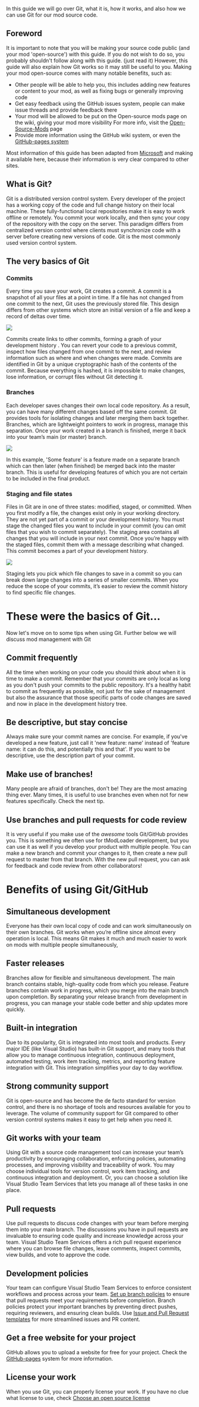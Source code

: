 In this guide we will go over Git, what it is, how it works, and also how we can use Git for our mod source code.

## Foreword
It is important to note that you will be making your source code public (and your mod 'open-source') with this guide. If you do not wish to do so, you probably shouldn't follow along with this guide. (just read it) However, this guide will also explain how Git works so it may still be useful to you. Making your mod open-source comes with many notable benefits, such as:
* Other people will be able to help you, this includes adding new features or content to your mod, as well as fixing bugs or generally improving code
* Get easy feedback using the GitHub issues system, people can make issue threads and provide feedback there
* Your mod will be allowed to be put on the Open-source mods page on the wiki, giving your mod more visibility
For more info, visit the [Open-Source-Mods](Open-Source-Mods) page
* Provide more information using the GitHub wiki system, or even the [GitHub-pages system](https://pages.github.com/)

Most information of this guide has been adapted from [Microsoft](https://www.visualstudio.com/learn/what-is-git/) and making it available here, because their information is very clear compared to other sites.

## What is Git?
Git is a distributed version control system. Every developer of the project has a working copy of the code and full change history on their local machine. These fully-functional local repositories make it is easy to work offline or remotely. You commit your work locally, and then sync your copy of the repository with the copy on the server. This paradigm differs from centralized version control where clients must synchronize code with a server before creating new versions of code. Git is the most commonly used version control system.

## The very basics of Git
### Commits
Every time you save your work, Git creates a commit. A commit is a snapshot of all your files at a point in time. If a file has not changed from one commit to the next, Git uses the previously stored file. This design differs from other systems which store an initial version of a file and keep a record of deltas over time.

![](https://www.visualstudio.com/wp-content/uploads/2016/10/linear_straight_line.png)

Commits create links to other commits, forming a graph of your development history . You can revert your code to a previous commit, inspect how files changed from one commit to the next, and review information such as where and when changes were made. Commits are identified in Git by a unique cryptographic hash of the contents of the commit. Because everything is hashed, it is impossible to make changes, lose information, or corrupt files without Git detecting it.

### Branches
Each developer saves changes their own local code repository. As a result, you can have many different changes based off the same commit. Git provides tools for isolating changes and later merging them back together. Branches, which are lightweight pointers to work in progress, manage this separation.  Once your work created in a branch is finished, merge it back into your team’s main (or master) branch.

![](https://www.visualstudio.com/wp-content/uploads/2016/10/branching_line.png)

In this example, 'Some feature' is a feature made on a separate branch which can then later (when finished) be merged back into the master branch. This is useful for developing features of which you are not certain to be included in the final product.

### Staging and file states
Files in Git are in one of three states: modified, staged, or committed. When you first modify a file, the changes exist only in your working directory. They are not yet part of a commit or your development history. You must stage the changed files you want to include in your commit (you can omit files that you wish to commit separately). The staging area contains all changes that you will include in your next commit. Once you’re happy with the staged files, commit them with a message describing what changed. This commit becomes a part of your development history.

![](https://www.visualstudio.com/wp-content/uploads/2016/10/file_status_lifecycle.2.png)

Staging lets you pick which file changes to save in a commit so you can break down large changes into a series of smaller commits. When you reduce the scope of your commits, it’s easier to review the commit history to find specific file changes.

# These were the basics of Git...
Now let's move on to some tips when using Git. Further below we will discuss mod management with Git

## Commit frequently
All the time when working on your code you should think about when it is time to make a commit. Remember that your commits are only local as long as you don't push your commits to the public repository. It's a healthy habit to commit as frequently as possible, not just for the sake of management but also the assurance that those specific parts of code changes are saved and now in place in the development history tree.

## Be descriptive, but stay concise
Always make sure your commit names are concise. For example, if you've developed a new feature, just call it 'new feature: name' instead of 'feature name: it can do this, and potentially this and that'. If you want to be descriptive, use the description part of your commit.

## Make use of branches!
Many people are afraid of branches, don't be! They are the most amazing thing ever. Many times, it is useful to use branches even when not for new features specifically. Check the next tip.

## Use branches and pull requests for code review
It is very useful if you make use of the _awesome_ tools Git/GitHub provides you. This is something we often use for tModLoader development, but you can use it as well if you develop your product with multiple people. You can make a new branch and commit your changes to it, then create a new pull request to master from that branch. With  the new pull request, you can ask for feedback and code review from other collaborators!

# Benefits of using Git/GitHub
## Simultaneous development
Everyone has their own local copy of code and can work simultaneously on their own branches. Git works when you’re offline since almost every operation is local. This means Git makes it much and much easier to work on mods with multiple people simultaneously,

## Faster releases
Branches allow for flexible and simultaneous development. The main branch contains stable, high-quality code from which you release. Feature branches contain work in progress, which you merge into the main branch upon completion. By separating your release branch from development in progress, you can manage your stable code better and ship updates more quickly.

## Built-in integration
Due to its popularity, Git is integrated into most tools and products. Every major IDE (like Visual Studio) has built-in Git support, and many tools that allow you to manage continuous integration, continuous deployment, automated testing, work item tracking, metrics, and reporting feature integration with Git. This integration simplifies your day to day workflow.

## Strong community support
Git is open-source and has become the de facto standard for version control, and there is no shortage of tools and resources available for you to leverage. The volume of community support for Git compared to other version control systems makes it easy to get help when you need it.

## Git works with your team
Using Git with a source code management tool can increase your team’s productivity by encouraging collaboration, enforcing policies, automating processes, and improving visibility and traceability of work. You may choose individual tools for version control, work item tracking, and continuous integration and deployment. Or, you can choose a solution like Visual Studio Team Services that lets you manage all of these tasks in one place.

## Pull requests
Use pull requests to discuss code changes with your team before merging them into your main branch. The discussions you have in pull requests are invaluable to ensuring code quality and increase knowledge across your team. Visual Studio Team Services offers a rich pull request experience where you can browse file changes, leave comments, inspect commits, view builds, and vote to approve the code.

## Development policies
Your team can configure Visual Studio Team Services to enforce consistent workflows and process across your team. [Set up branch policies](https://docs.microsoft.com/en-us/vsts/git/branch-policies) to ensure that pull requests meet your requirements before completion. Branch policies protect your important branches by preventing direct pushes, requiring reviewers, and ensuring clean builds. Use [Issue and Pull Request templates](https://github.com/blog/2111-issue-and-pull-request-templates) for more streamlined issues and PR content.

## Get a free website for your project
GitHub allows you to upload a website for free for your project. Check the [GitHub-pages](https://pages.github.com/) system for more information.

## License your work
When you use Git, you can properly license your work. If you have no clue what license to use, check [Choose an open source license](https://choosealicense.com/)